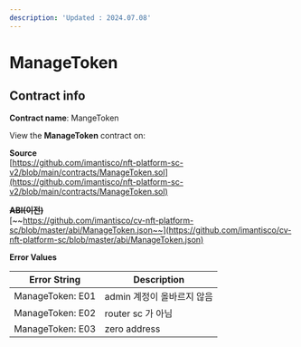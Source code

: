 ```yaml
---
description: 'Updated : 2024.07.08'
---
```


# ManageToken

## Contract info

**Contract name**: MangeToken

View the **ManageToken** contract on:



**Source**\
[https://github.com/imantisco/nft-platform-sc-v2/blob/main/contracts/ManageToken.sol](https://github.com/imantisco/nft-platform-sc-v2/blob/main/contracts/ManageToken.sol)

~~**ABI(이전)**~~\
[~~https://github.com/imantisco/cv-nft-platform-sc/blob/master/abi/ManageToken.json~~](https://github.com/imantisco/cv-nft-platform-sc/blob/master/abi/ManageToken.json)



**Error Values**

| Error String     | Description       |
| ---------------- | ----------------- |
| ManageToken: E01 | admin 계정이 올바르지 않음 |
| ManageToken: E02 | router sc 가 아님    |
| ManageToken: E03 | zero address      |



